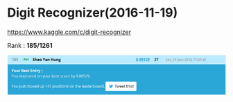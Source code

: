 # Digit Recognizer(2016-11-19)

https://www.kaggle.com/c/digit-recognizer

Rank : **185/1261**


<img src="Best-Record.png" />
